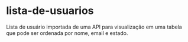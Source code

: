 # lista-de-usuarios
Lista de usuário importada de uma API para visualização em uma tabela que pode ser ordenada por nome, email e estado.
